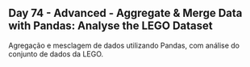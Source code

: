 ## Day 74 - Advanced - Aggregate & Merge Data with Pandas: Analyse the LEGO Dataset
Agregação e mesclagem de dados utilizando Pandas, com análise do conjunto de dados da LEGO.